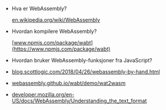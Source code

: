 
- Hva er WebAssembly?
  
  [en.wikipedia.org/wiki/WebAssembly](https://en.wikipedia.org/wiki/WebAssembly)

- Hvordan kompilere WebAssembly?

  [www.npmjs.com/package/wabt](https://www.npmjs.com/package/wabt)

- Hvordan bruker WebAssembly-funksjoner fra JavaScript?

- [blog.scottlogic.com/2018/04/26/webassembly-by-hand.html](https://blog.scottlogic.com/2018/04/26/webassembly-by-hand.html)
- [webassembly.github.io/wabt/demo/wat2wasm](https://webassembly.github.io/wabt/demo/wat2wasm)
- [developer.mozilla.org/en-US/docs/WebAssembly/Understanding_the_text_format](https://developer.mozilla.org/en-US/docs/WebAssembly/Understanding_the_text_format)
